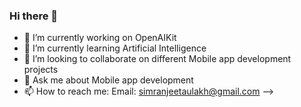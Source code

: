 ### Hi there 👋

- 🔭 I’m currently working on OpenAIKit
- 🌱 I’m currently learning Artificial Intelligence
- 👯 I’m looking to collaborate on different Mobile app development projects
- 💬 Ask me about Mobile app development
- 📫 How to reach me: Email: simranjeetaulakh@gmail.com
-->

